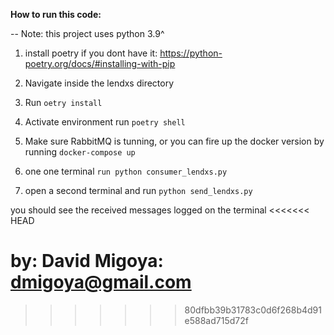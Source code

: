 **How to run this code:**

-- Note: this project uses python 3.9^
1. install poetry if you dont have it: https://python-poetry.org/docs/#installing-with-pip
2. Navigate inside the  lendxs directory
3. Run ```oetry install```
4. Activate environment run ```poetry shell```

5. Make sure  RabbitMQ is tunning, or you can fire up the docker version  by running ```docker-compose up```

6. one one terminal  ```run python consumer_lendxs.py```

7. open  a second terminal and  run ```python send_lendxs.py```

you should see the  received messages logged on the terminal
<<<<<<< HEAD



**by: David Migoya: dmigoya@gmail.com**
=======
>>>>>>> 80dfbb39b31783c0d6f268b4d91e588ad715d72f
